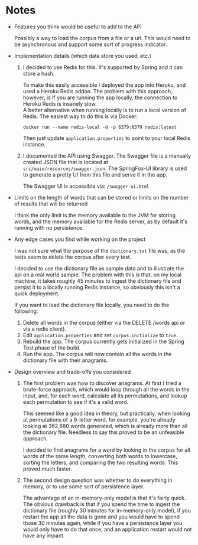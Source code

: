 # Notes

- Features you think would be useful to add to the API

    Possibly a way to load the corpus from a file or a url.  This would need to be asynchronous and support some sort of progress indicator.
    
- Implementation details (which data store you used, etc.)

    1. I decided to use Redis for this.  It's supported by Spring and it can store a hash.
    
        To make this easily accessible I deployed the app into Heroku, and used a Heroku Redis addon.  The problem with this 
    approach, however, is if you are running the app locally, the connection to Heroku Redis is insanely slow.  
    A better alternative when running locally is to run a local version of Redis.  The easiest way to do this is via Docker:
    
        ```docker run --name redis-local -d -p 6379:6379 redis:latest```
    
        Then just update ```application.properties``` to point to your local Redis instance.
        
    2. I documented the API using Swagger.  The Swagger file is a manually created JSON file that is located
    at ```src/main/resources/swagger.json```.  The SpringFox-UI library is used to generate a pretty UI from this
    file and serve it in the app.
    
        The Swagger UI is accessible via:  ```/swagger-ui.html```

- Limits on the length of words that can be stored or limits on the number of results that will be returned

    I think the only limit is the memory available to the JVM for storing words, and the memory available for the Redis server,
    as by default it's running with no persistence.
    
- Any edge cases you find while working on the project

    I was not sure what the purpose of the ```dictionary.txt``` file was, as the tests seem to delete the corpus after
    every test.
    
    I decided to use the dictionary file as sample data and to illustrate the api on a real world sample.  The problem with
    this is that, on my local machine, it takes roughly 45 minutes to ingest the dictionary file and persist it to a locally
    running Redis instance, so obviously this isn't a quick deployment.
    
    If you want to load the dictionary file locally, you need to do the following:

    1. Delete all words in the corpus (either via the DELETE /words api or via a redis client).
    2. Edit ```application.properties``` and set ```corpus.initialize``` to ```true```.
    3. Rebuild the app.  The corpus currently gets initialized in the Spring Test phase of the build.
    4. Run the app.  The corpus will now contain all the words in the dictionary file with their anagrams.
    
- Design overview and trade-offs you considered

    1. The first problem was how to discover anagrams.  At first I tried a brute-force approach, which would loop
    through all the words in the input, and, for each word, calculate all its permutations, and lookup each 
    permutation to see if it's a valid word.
    
        This seemed like a good idea in theory, but practically, when looking at permutations of a 9-letter word, for
    example, you're already looking at 362,880 words generated, which is already more than all the dictionary file.
    Needless to say this proved to be an unfeasible approach.

        I decided to find anagrams for a word by looking in the corpus for all words of the same length, converting
    both words to lowercase, sorting the letters, and comparing the two resulting words.  This proved much faster.
    
    2. The second design question was whether to do everything in memory, or to use some sort of persistence layer.
    
        The advantage of an in-memory-only model is that it's fairly quick.  The obvious drawback is that if you spend
    the time to ingest the dictionary file (roughly 30 minutes for in-memory-only model), if you restart the app all
    the data is gone and you would have to spend those 30 minutes again, while if you have a persistence
    layer you would only have to do that once, and an application restart would not have any impact.
    